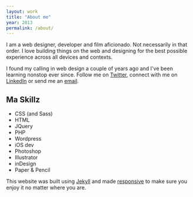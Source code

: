 ```yaml
---
layout: work
title: "About me"
year: 2013
permalink: /about/
---
```


I am a web designer, developer and film aficionado. Not necessarily in that order. I love building things on the web and designing for the best possible experience across all devices and contexts. 

I found my calling in web design a couple of years ago and I've been learning nonstop ever since. Follow me on [Twitter](https://twitter.com/Camounster "Twitter"), connect with me on [LinkedIn](http://www.linkedin.com/in/josecarloscamou "LinkedIn") or send me an [email](mailto:jccamou@gmail.com "email me"). 

Ma Skillz
-------------------
*	CSS (and Sass)
*	HTML
*	JQuery
*	PHP
*	Wordpress
*	iOS dev
*	Photoshop
*	Illustrator
*	inDesign
*	Paper & Pencil



This website was built using [Jekyll](https://github.com/mojombo/jekyll "Jekyll") and made [responsive](http://alistapart.com/article/responsive-web-design "Responsive Web Design") to make sure you enjoy it no matter where you are. 